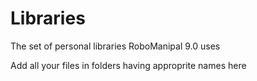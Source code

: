 # Libraries
The set of personal libraries RoboManipal 9.0 uses

Add all your files in folders having approprite names here
